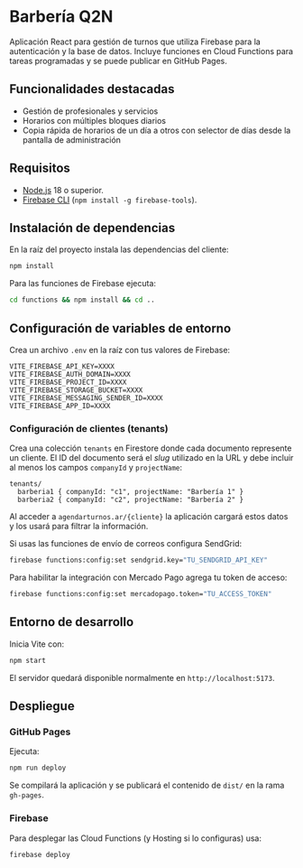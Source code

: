 # Barbería Q2N

Aplicación React para gestión de turnos que utiliza Firebase para la autenticación y la base de datos. Incluye funciones en Cloud Functions para tareas programadas y se puede publicar en GitHub Pages.

## Funcionalidades destacadas

- Gestión de profesionales y servicios
- Horarios con múltiples bloques diarios
- Copia rápida de horarios de un día a otros con selector de días desde la pantalla de administración

## Requisitos

- [Node.js](https://nodejs.org/) 18 o superior.
- [Firebase CLI](https://firebase.google.com/docs/cli) (`npm install -g firebase-tools`).

## Instalación de dependencias

En la raíz del proyecto instala las dependencias del cliente:

```bash
npm install
```

Para las funciones de Firebase ejecuta:

```bash
cd functions && npm install && cd ..
```

## Configuración de variables de entorno

Crea un archivo `.env` en la raíz con tus valores de Firebase:

```dotenv
VITE_FIREBASE_API_KEY=XXXX
VITE_FIREBASE_AUTH_DOMAIN=XXXX
VITE_FIREBASE_PROJECT_ID=XXXX
VITE_FIREBASE_STORAGE_BUCKET=XXXX
VITE_FIREBASE_MESSAGING_SENDER_ID=XXXX
VITE_FIREBASE_APP_ID=XXXX
```

### Configuración de clientes (tenants)

Crea una colección `tenants` en Firestore donde cada documento represente un cliente. El ID del documento será el *slug* utilizado en la URL y debe incluir al menos los campos `companyId` y `projectName`:

```text
tenants/
  barberia1 { companyId: "c1", projectName: "Barbería 1" }
  barberia2 { companyId: "c2", projectName: "Barbería 2" }
```

Al acceder a `agendarturnos.ar/{cliente}` la aplicación cargará estos datos y los usará para filtrar la información.

Si usas las funciones de envío de correos configura SendGrid:

```bash
firebase functions:config:set sendgrid.key="TU_SENDGRID_API_KEY"
```

Para habilitar la integración con Mercado Pago agrega tu token de acceso:

```bash
firebase functions:config:set mercadopago.token="TU_ACCESS_TOKEN"
```

## Entorno de desarrollo

Inicia Vite con:

```bash
npm start
```

El servidor quedará disponible normalmente en `http://localhost:5173`.

## Despliegue

### GitHub Pages

Ejecuta:

```bash
npm run deploy
```

Se compilará la aplicación y se publicará el contenido de `dist/` en la rama `gh-pages`.

### Firebase

Para desplegar las Cloud Functions (y Hosting si lo configuras) usa:

```bash
firebase deploy
```

